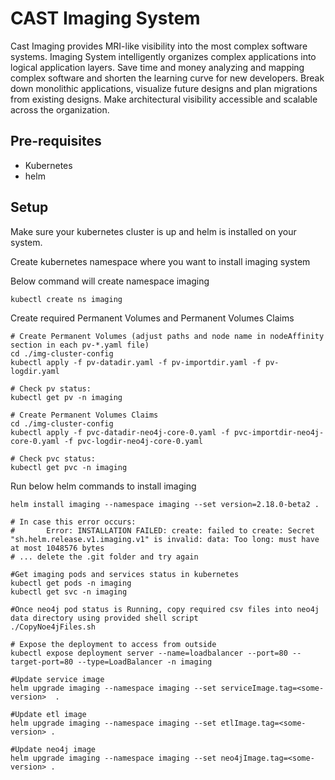# CAST Imaging System

Cast Imaging provides MRI-like visibility into the most complex software systems. Imaging System intelligently organizes complex applications into logical application layers. Save time and money analyzing and mapping complex software and shorten the learning curve for new developers. Break down monolithic applications, visualize future designs and plan migrations from existing designs. Make architectural visibility accessible and scalable across the organization.

## Pre-requisites

- Kubernetes
- helm

## Setup

Make sure your kubernetes cluster is up and helm is installed on your system.

Create kubernetes namespace where you want to install imaging system

Below command will create namespace imaging
```
kubectl create ns imaging

```

Create required Permanent Volumes and Permanent Volumes Claims 
```
# Create Permanent Volumes (adjust paths and node name in nodeAffinity section in each pv-*.yaml file)
cd ./img-cluster-config
kubectl apply -f pv-datadir.yaml -f pv-importdir.yaml -f pv-logdir.yaml

# Check pv status:
kubectl get pv -n imaging

# Create Permanent Volumes Claims
cd ./img-cluster-config
kubectl apply -f pvc-datadir-neo4j-core-0.yaml -f pvc-importdir-neo4j-core-0.yaml -f pvc-logdir-neo4j-core-0.yaml

# Check pvc status:
kubectl get pvc -n imaging
```

Run below helm commands to install imaging
```
helm install imaging --namespace imaging --set version=2.18.0-beta2 .

# In case this error occurs:
#       Error: INSTALLATION FAILED: create: failed to create: Secret "sh.helm.release.v1.imaging.v1" is invalid: data: Too long: must have at most 1048576 bytes
# ... delete the .git folder and try again

#Get imaging pods and services status in kubernetes 
kubectl get pods -n imaging
kubectl get svc -n imaging

#Once neo4j pod status is Running, copy required csv files into neo4j data directory using provided shell script
./CopyNoe4jFiles.sh 

# Expose the deployment to access from outside
kubectl expose deployment server --name=loadbalancer --port=80 --target-port=80 --type=LoadBalancer -n imaging

#Update service image
helm upgrade imaging --namespace imaging --set serviceImage.tag=<some-version>  .

#Update etl image
helm upgrade imaging --namespace imaging --set etlImage.tag=<some-version> .

#Update neo4j image
helm upgrade imaging --namespace imaging --set neo4jImage.tag=<some-version> .

```
